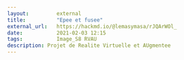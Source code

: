 ```yaml
---
layout:         external
title:          "Epee et fusee"
external_url:   https://hackmd.io/@lemasymasa/rJQArWOl_
date:           2021-02-03 12:15
tags:           Image_S8 RVAU
description: Projet de Realite Virtuelle et AUgmentee
---
```

